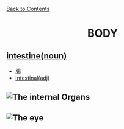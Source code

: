 ﻿[Back to Contents](../../README.md)

# <p style="text-align: center;">BODY</p>


## [intestine(noun)](https://www.oxfordlearnersdictionaries.com/definition/english/intestine)
- 腸
- [intestinal(adj)](https://www.oxfordlearnersdictionaries.com/definition/english/intestinal)



## ![The internal Organs](https://www.oxfordlearnersdictionaries.com/media/english/fullsize/i/int/inter/internal_organs.png "Internal Organs")
## ![The eye](https://www.oxfordlearnersdictionaries.com/media/english/fullsize/b/bod/body_/body_eye.png "The eye")
